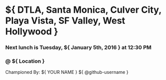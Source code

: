 <!-- PLEASE FILL IN ALL AND REMOVE ALL `${ }` -->
<!-- TITLE EXAMPLE: `${ Location } - ${ January 5th, 2016 }` -->
# ${ DTLA, Santa Monica, Culver City, Playa Vista, SF Valley, West Hollywood }
### Next lunch is Tuesday, ${ January 5th, 2016 } at 12:30 PM
### @ ${ Location }


Championed By: ${ YOUR NAME } ${ @github-username }
<!--
As the champion you can pick a place,
  or be really cool and make a poll
  use reaction emojis as votes
  include yelp links, or don't, whatever
-->

<!--
Possible reaction emojis
:+1: thumbs up
:-1: thumbs down
:laughing:
:tada:
:confused:
:heart:
-->

